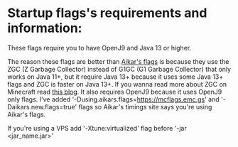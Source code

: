   # Startup flags's requirements and information:


  These flags require you to have OpenJ9 and Java 13 or higher.


  The reason these flags are better than [Aikar's flags](https://aikar.co/2018/07/02/tuning-the-jvm-g1gc-garbage-collector-flags-for-minecraft/) is because they use the ZGC (Z Garbage Collector) instead of G1GC (G1 Garbage Collector) that only works on Java 11+, but it require Java 13+ because it uses some Java 13+ flags and ZGC is faster on Java 13+.
If you wanna read more about ZGC on Minecraft read [this blog](https://krusic22.com/2020/03/25/higher-performance-crafting-using-jdk11-and-zgc/). It also requires OpenJ9 because it uses OpenJ9 only flags. I've added '-Dusing.aikars.flags=https://mcflags.emc.gs' and '-Daikars.new.flags=true' flags so Aikar's timings site says you're using Aikar's flags.



  If you're using a VPS add '-Xtune:virtualized' flag before '-jar <jar_name.jar>'

